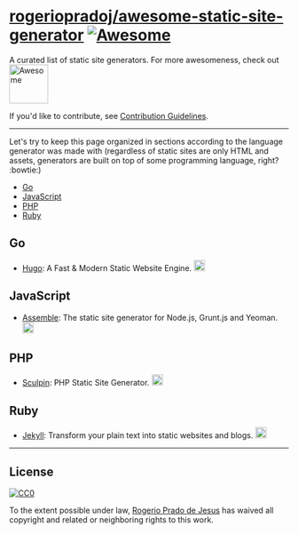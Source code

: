 # [rogeriopradoj/awesome-static-site-generator](https://github.com/rogeriopradoj/awesome-static-site-generator) [![Awesome](https://cdn.rawgit.com/sindresorhus/awesome/d7305f38d29fed78fa85652e3a63e154dd8e8829/media/badge.svg)](https://github.com/sindresorhus/awesome)

A curated list of static site generators. For more awesomeness, check out <a href="https://github.com/sindresorhus/awesome">
  <img src="https://cdn.rawgit.com/sindresorhus/awesome/master/media/logo.svg" alt="Awesome" width="70px">
</a>

If you'd like to contribute, see [Contribution Guidelines](CONTRIBUTING.md).

---

Let's try to keep this page organized in sections according to the language generator was made with (regardless of static sites are only HTML and assets, generators are built on top of some programming language, right? :bowtie:)

- [Go](#go)
- [JavaScript](#javascript)
- [PHP](#php)
- [Ruby](#ruby)

## Go

- [Hugo](http://gohugo.io/): A Fast & Modern Static Website Engine. <img src="http://gohugo.io/favicon.ico" alt="Hugo icon" width="20px"> 


## JavaScript

- [Assemble](http://assemble.io/): The static site generator for Node.js, Grunt.js and Yeoman. <img src="http://assemble.io/assets/img/light/favicon.ico" alt="Assemble icon" width="20px">

## PHP

- [Sculpin](https://sculpin.io/): PHP Static Site Generator. <img src="https://sculpin.io/images/jackson/76x76.png" alt="Sculpin icon" width="20px">

## Ruby

- [Jekyll](http://jekyllrb.com/): Transform your plain text into static websites and blogs. <img src="http://jekyllrb.com/favicon.ico" alt="Sculpin icon" width="20px">

---

## License

[![CC0](http://i.creativecommons.org/p/zero/1.0/88x31.png)](http://creativecommons.org/publicdomain/zero/1.0/)

To the extent possible under law, [Rogerio Prado de Jesus](http://rogeriopradoj.com/about/) has waived all copyright and related or neighboring rights to this work.
